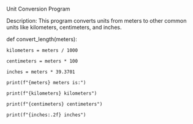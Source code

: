 Unit Conversion Program

Description: This program converts units from meters to other common units like kilometers, centimeters, and inches.

def convert_length(meters):

    kilometers = meters / 1000
    
    centimeters = meters * 100
    
    inches = meters * 39.3701
    
    print(f"{meters} meters is:")
    
    print(f"{kilometers} kilometers")
    
    print(f"{centimeters} centimeters")
    
    print(f"{inches:.2f} inches")
